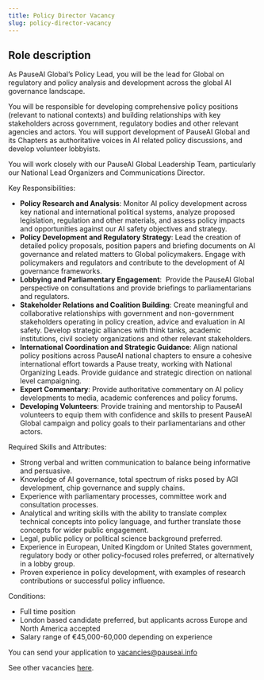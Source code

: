 ```yaml
---
title: Policy Director Vacancy
slug: policy-director-vacancy
---
```


## **Role description**

As PauseAI Global’s Policy Lead, you will be the lead for Global on regulatory and policy analysis and development across the global AI governance landscape. 

You will be responsible for developing comprehensive policy positions (relevant to national contexts) and building relationships with key stakeholders across government, regulatory bodies and other relevant agencies and actors. You will support development of PauseAI Global and its Chapters as authoritative voices in AI related policy discussions, and develop volunteer lobbyists. 

You will work closely with our PauseAI Global Leadership Team, particularly our National Lead Organizers and Communications Director. 

Key Responsibilities:

- **Policy Research and Analysis**: Monitor AI policy development across key national and international political systems, analyze proposed legislation, regulation and other materials, and assess policy impacts and opportunities against our AI safety objectives and strategy. 
- **Policy Development and Regulatory Strategy**: Lead the creation of detailed policy proposals, position papers and briefing documents on AI governance and related matters to Global policymakers. Engage with policymakers and regulators and contribute to the development of AI governance frameworks. 
- **Lobbying and Parliamentary Engagement**:  Provide the PauseAI Global perspective on consultations and provide briefings to parliamentarians and regulators. 
- **Stakeholder Relations and Coalition Building**: Create meaningful and collaborative relationships with government and non-government stakeholders operating in policy creation, advice and evaluation in AI safety. Develop strategic alliances with think tanks, academic institutions, civil society organizations and other relevant stakeholders. 
- **International Coordination and Strategic Guidance**: Align national policy positions across PauseAI national chapters to ensure a cohesive international effort towards a Pause treaty, working with National Organizing Leads. Provide guidance and strategic direction on national level campaigning. 
- **Expert Commentary**: Provide authoritative commentary on AI policy developments to media, academic conferences and policy forums.  
- **Developing Volunteers**: Provide training and mentorship to PauseAI volunteers to equip them with confidence and skills to present PauseAI Global campaign and policy goals to their parliamentarians and other actors. 

Required Skills and Attributes:

- Strong verbal and written communication to balance being informative and persuasive. 
- Knowledge of AI governance, total spectrum of risks posed by AGI development, chip governance and supply chains.
- Experience with parliamentary processes, committee work and consultation processes.
- Analytical and writing skills with the ability to translate complex technical concepts into policy language, and further translate those concepts for wider public engagement. 
- Legal, public policy or political science background preferred.
- Experience in European, United Kingdom or United States government, regulatory body or other policy-focused roles preferred, or alternatively in a lobby group. 
- Proven experience in policy development, with examples of research contributions or successful policy influence.

Conditions:

- Full time position
- London based candidate preferred, but applicants across Europe and North America accepted
- Salary range of €45,000-60,000 depending on experience

You can send your application to vacancies@pauseai.info

See other vacancies [here](https://pauseai.info/vacancies).
